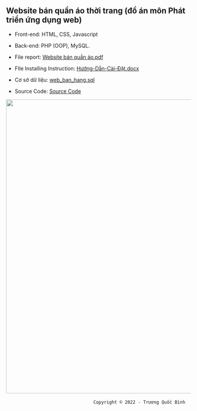 ## Website bán quần áo thời trang (đồ án môn Phát triển ứng dụng web)

- Front-end: HTML, CSS, Javascript

- Back-end: PHP (OOP), MySQL.

- File report: [Website bán quần áo.pdf](https://github.com/binhkun2/website_buy_clothes/blob/main/Website%20b%C3%A1n%20qu%E1%BA%A7n%20%C3%A1o.pdf)

- FIle Installing Instruction: [Hướng-Dẫn-Cài-Đặt.docx](https://github.com/binhkun2/website_buy_clothes/blob/main/H%C6%B0%E1%BB%9Bng-D%E1%BA%ABn-C%C3%A0i-%C4%90%E1%BA%B7t.docx)

- Cơ sở dữ liệu: [web_ban_hang.sql](https://github.com/binhkun2/website_buy_clothes/blob/main/web_ban_hang.sql)

- Source Code: [Source Code](https://github.com/binhkun2/website_buy_clothes/tree/main/web_quan_ao)


<p align='center'><img style="height: 800px" "width: 600px" src="[https://github.com/binhkun2/website_buy_clothes/blob/main/demo.png](https://github.com/binhkun2/website_buy_clothes/blob/main/demo.png)"></p>


&emsp;&emsp;&emsp;&emsp;&emsp;&emsp;&emsp;&emsp;&emsp;&emsp;&emsp;&emsp;&emsp;&emsp;&emsp;&emsp;&emsp;`Copyright © 2022 - Trương Quốc Bình`
